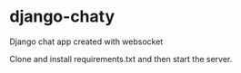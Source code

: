 # django-chaty
Django chat app created with websocket

Clone and install requirements.txt and then start the server.
